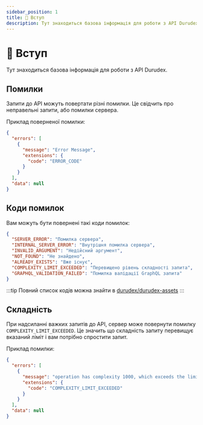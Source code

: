 ```yaml
---
sidebar_position: 1
title: 📕 Вступ
description: Тут знаходиться базова інформація для роботи з API Durudex.
---
```


# 📕 Вступ

Тут знаходиться базова інформація для роботи з API Durudex.

## Помилки

Запити до API можуть повертати різні помилки. Це свідчить про неправельні запити, або помилки сервера.

Приклад поверненої помилки:

```json
{
  "errors": [
    {
      "message": "Error Message",
      "extensions": {
        "code": "ERROR_CODE"
      }
    }
  ],
  "data": null
}
```

## Коди помилок

Вам можуть бути повернені такі коди помилок:

```json title=codes.json
{
  "SERVER_ERROR": "Помилка сервера",
  "INTERNAL_SERVER_ERROR": "Внутрішня помилка сервера",
  "INVALID_ARGUMENT": "Недійсний аргумент",
  "NOT_FOUND": "Не знайдено",
  "ALREADY_EXISTS": "Вже існує",
  "COMPLEXITY_LIMIT_EXCEEDED": "Перевищено рівень складності запита",
  "GRAPHQL_VALIDATION_FAILED": "Помилка валідації GraphQL запита"
}
```

:::tip
Повний список кодів можна знайти в [durudex/durudex-assets](https://github.com/durudex/durudex-assets/blob/main/api/codes.json)
:::

## Складність

При надсиланні важких запитів до API, сервер може повернути помилку `COMPLEXITY_LIMIT_EXCEEDED`. Це значить що
складність запиту перевищує вказаний ліміт і вам потрібно спростити запит.

Приклад помилки:

```json
{
  "errors": [
    {
      "message": "operation has complexity 1000, which exceeds the limit of 500",
      "extensions": {
        "code": "COMPLEXITY_LIMIT_EXCEEDED"
      }
    }
  ],
  "data": null
}
```
